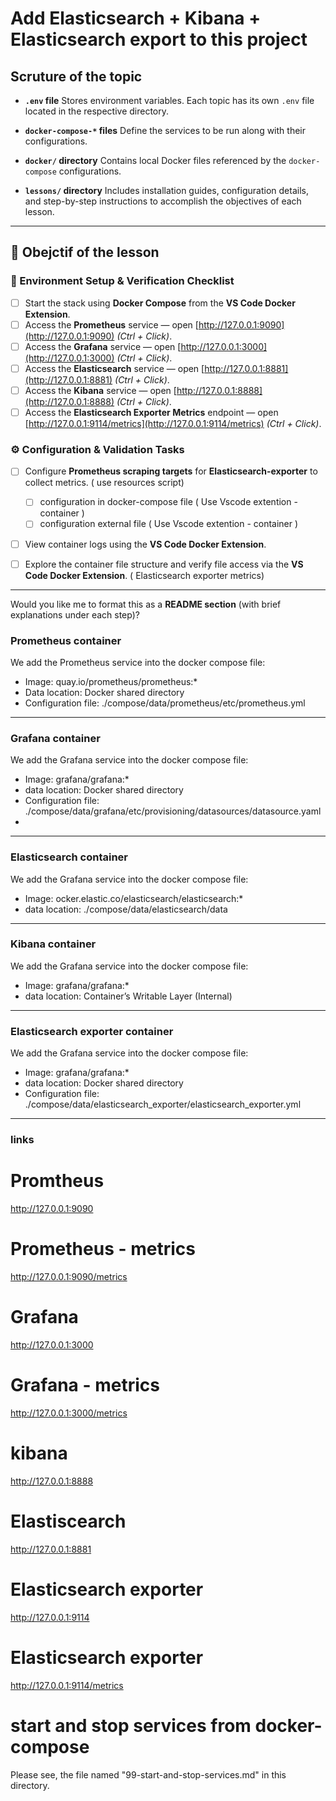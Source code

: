 # Add Elasticsearch + Kibana + Elasticsearch export to this project


## Scruture of the topic 

* **`.env` file**
  Stores environment variables. Each topic has its own `.env` file located in the respective directory.

* **`docker-compose-*` files**
  Define the services to be run along with their configurations.

* **`docker/` directory**
  Contains local Docker files referenced by the `docker-compose` configurations.

* **`lessons/` directory**
  Includes installation guides, configuration details, and step-by-step instructions to accomplish the objectives of each lesson.

---

## 🧾 Obejctif of the lesson 

### 🧩 Environment Setup & Verification Checklist

* [ ] Start the stack using **Docker Compose** from the **VS Code Docker Extension**.
* [ ] Access the **Prometheus** service — open [http://127.0.0.1:9090](http://127.0.0.1:9090) *(Ctrl + Click)*.
* [ ] Access the **Grafana** service — open [http://127.0.0.1:3000](http://127.0.0.1:3000) *(Ctrl + Click)*.
* [ ] Access the **Elasticsearch** service — open [http://127.0.0.1:8881](http://127.0.0.1:8881) *(Ctrl + Click)*.
* [ ] Access the **Kibana** service — open [http://127.0.0.1:8888](http://127.0.0.1:8888) *(Ctrl + Click)*.
* [ ] Access the **Elasticsearch Exporter Metrics** endpoint — open [http://127.0.0.1:9114/metrics](http://127.0.0.1:9114/metrics) *(Ctrl + Click)*.

### ⚙️ Configuration & Validation Tasks

* [ ] Configure **Prometheus scraping targets** for **Elasticsearch-exporter** to collect metrics. ( use resources script)
  * [ ] configuration in docker-compose file ( Use Vscode extention - container )
  * [ ] configuration external file ( Use Vscode extention - container )
* [ ] View container logs using the **VS Code Docker Extension**.
* [ ] Explore the container file structure and verify file access via the **VS Code Docker Extension**. ( Elasticsearch exporter metrics)
  

---

Would you like me to format this as a **README section** (with brief explanations under each step)?


### Prometheus container

We add the Prometheus service into the docker compose file: 
- Image: quay.io/prometheus/prometheus:*
- Data location: Docker shared directory
- Configuration file: ./compose/data/prometheus/etc/prometheus.yml

---

### Grafana container

We add the Grafana service into the docker compose file: 
- Image: grafana/grafana:*
- data location: Docker shared directory
- Configuration file: ./compose/data/grafana/etc/provisioning/datasources/datasource.yaml
- 
---

### Elasticsearch container

We add the Grafana service into the docker compose file: 
- Image: ocker.elastic.co/elasticsearch/elasticsearch:*
- data location: ./compose/data/elasticsearch/data
---

### Kibana container

We add the Grafana service into the docker compose file: 
- Image: grafana/grafana:*
- data location: Container’s Writable Layer (Internal)
---

### Elasticsearch exporter container

We add the Grafana service into the docker compose file: 
- Image: grafana/grafana:*
- data location: Docker shared directory
- Configuration file: ./compose/data/elasticsearch_exporter/elasticsearch_exporter.yml
---


### links
# Promtheus
http://127.0.0.1:9090
# Prometheus - metrics
http://127.0.0.1:9090/metrics
# Grafana 
http://127.0.0.1:3000
# Grafana - metrics
http://127.0.0.1:3000/metrics
# kibana
http://127.0.0.1:8888
# Elastiscearch 
http://127.0.0.1:8881
# Elasticsearch exporter
http://127.0.0.1:9114
# Elasticsearch exporter
http://127.0.0.1:9114/metrics


# start and stop services from docker-compose
Please see, the file named "99-start-and-stop-services.md" in this directory.
